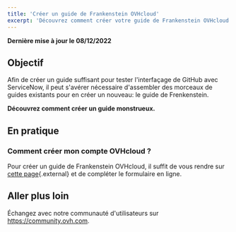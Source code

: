 ```yaml
---
title: 'Créer un guide de Frankenstein OVHcloud'
excerpt: 'Découvrez comment créer votre guide de Frankenstein OVHcloud en reprenant des morceaux de guides existants'
---
```


**Dernière mise à jour le 08/12/2022**

## Objectif

Afin de créer un guide suffisant pour tester l'interfaçage de GitHub avec ServiceNow, il peut s'avérer nécessaire d'assembler des morceaux de guides existants pour en créer un nouveau: le guide de Frenkenstein.

**Découvrez comment créer un guide monstrueux.**

## En pratique

### Comment créer mon compte OVHcloud ?

Pour créer un guide de Frankenstein OVHcloud, il suffit de vous rendre sur [cette page](https://www.ovh.com/auth/?action=gotomanager&from=https://www.ovh.com/fr/&ovhSubsidiary=fr){.external} et de compléter le formulaire en ligne.

## Aller plus loin

Échangez avec notre communauté d'utilisateurs sur <https://community.ovh.com>.
